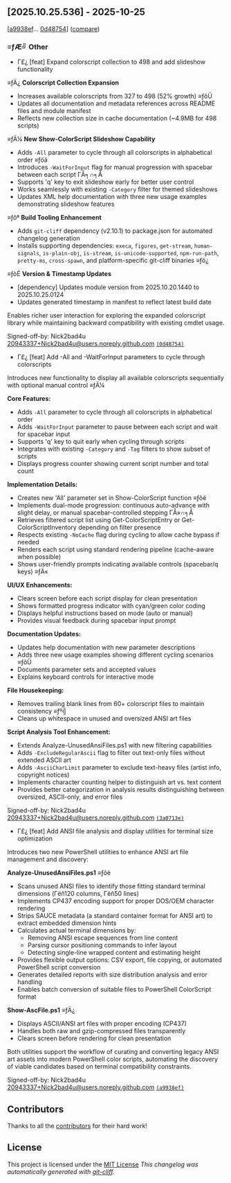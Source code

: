 ## [2025.10.25.536] - 2025-10-25


[[a9938ef](https://github.com/Nick2bad4u/PS-Color-Scripts-Enhanced/commit/a9938ef01c2933a44dff7b838deb3694780ad41a)...
[0d48754](https://github.com/Nick2bad4u/PS-Color-Scripts-Enhanced/commit/0d48754e9a2918878de6c7b28a1235f052ff9add)]
([compare](https://github.com/Nick2bad4u/PS-Color-Scripts-Enhanced/compare/a9938ef01c2933a44dff7b838deb3694780ad41a...0d48754e9a2918878de6c7b28a1235f052ff9add))


### ≡ƒÆ╝ Other

- Γ£¿ [feat] Expand colorscript collection to 498 and add slideshow functionality

≡ƒÄ¿ **Colorscript Collection Expansion**
 - Increases available colorscripts from 327 to 498 (52% growth) ≡ƒôÜ
 - Updates all documentation and metadata references across README files and module manifest
 - Reflects new collection size in cache documentation (~4.9MB for 498 scripts)

≡ƒÄ¼ **New Show-ColorScript Slideshow Capability**
 - Adds `-All` parameter to cycle through all colorscripts in alphabetical order ≡ƒöä
 - Introduces `-WaitForInput` flag for manual progression with spacebar between each script ΓÅ╕∩╕Å
 - Supports 'q' key to exit slideshow early for better user control
 - Works seamlessly with existing `-Category` filter for themed slideshows
 - Updates XML help documentation with three new usage examples demonstrating slideshow features

≡ƒôª **Build Tooling Enhancement**
 - Adds `git-cliff` dependency (v2.10.1) to package.json for automated changelog generation
 - Installs supporting dependencies: `execa`, `figures`, `get-stream`, `human-signals`, `is-plain-obj`, `is-stream`, `is-unicode-supported`, `npm-run-path`, `pretty-ms`, `cross-spawn`, and platform-specific git-cliff binaries ≡ƒö¿

≡ƒòÉ **Version & Timestamp Updates**
 - [dependency] Updates module version from 2025.10.20.1440 to 2025.10.25.0124
 - Updates generated timestamp in manifest to reflect latest build date

Enables richer user interaction for exploring the expanded colorscript library while maintaining backward compatibility with existing cmdlet usage.

Signed-off-by: Nick2bad4u <20943337+Nick2bad4u@users.noreply.github.com> [`(0d48754)`](https://github.com/Nick2bad4u/PS-Color-Scripts-Enhanced/commit/0d48754e9a2918878de6c7b28a1235f052ff9add)


- Γ£¿ [feat] Add -All and -WaitForInput parameters to cycle through colorscripts

Introduces new functionality to display all available colorscripts sequentially with optional manual control ≡ƒÄ¼

**Core Features:**
- Adds `-All` parameter to cycle through all colorscripts in alphabetical order
- Adds `-WaitForInput` parameter to pause between each script and wait for spacebar input
- Supports 'q' key to quit early when cycling through scripts
- Integrates with existing `-Category` and `-Tag` filters to show subset of scripts
- Displays progress counter showing current script number and total count

**Implementation Details:**
- Creates new 'All' parameter set in Show-ColorScript function ≡ƒôé
- Implements dual-mode progression: continuous auto-advance with slight delay, or manual spacebar-controlled stepping ΓÅ»∩╕Å
- Retrieves filtered script list using Get-ColorScriptEntry or Get-ColorScriptInventory depending on filter presence
- Respects existing `-NoCache` flag during cycling to allow cache bypass if needed
- Renders each script using standard rendering pipeline (cache-aware when possible)
- Shows user-friendly prompts indicating available controls (spacebar/q keys) ≡ƒÄ«

**UI/UX Enhancements:**
- Clears screen before each script display for clean presentation
- Shows formatted progress indicator with cyan/green color coding
- Displays helpful instructions based on mode (auto or manual)
- Provides visual feedback during spacebar input prompt

**Documentation Updates:**
- Updates help documentation with new parameter descriptions
- Adds three new usage examples showing different cycling scenarios ≡ƒôÜ
- Documents parameter sets and accepted values
- Explains keyboard controls for interactive mode

**File Housekeeping:**
- Removes trailing blank lines from 60+ colorscript files to maintain consistency ≡ƒº╣
- Cleans up whitespace in unused and oversized ANSI art files

**Script Analysis Tool Enhancement:**
- Extends Analyze-UnusedAnsiFiles.ps1 with new filtering capabilities
- Adds `-ExcludeRegularAscii` flag to filter out text-only files without extended ASCII art
- Adds `-AsciiCharLimit` parameter to exclude text-heavy files (artist info, copyright notices)
- Implements character counting helper to distinguish art vs. text content
- Provides better categorization in analysis results distinguishing between oversized, ASCII-only, and error files

Signed-off-by: Nick2bad4u <20943337+Nick2bad4u@users.noreply.github.com> [`(3a0713e)`](https://github.com/Nick2bad4u/PS-Color-Scripts-Enhanced/commit/3a0713e570de4ca89ebaae9d9ef3abe3896a1207)


- Γ£¿ [feat] Add ANSI file analysis and display utilities for terminal size optimization

Introduces two new PowerShell utilities to enhance ANSI art file management and discovery:

**Analyze-UnusedAnsiFiles.ps1** ≡ƒôè
- Scans unused ANSI files to identify those fitting standard terminal dimensions (Γëñ120 columns, Γëñ50 lines)
- Implements CP437 encoding support for proper DOS/OEM character rendering
- Strips SAUCE metadata (a standard container format for ANSI art) to extract embedded dimension hints
- Calculates actual terminal dimensions by:
  - Removing ANSI escape sequences from line content
  - Parsing cursor positioning commands to infer layout
  - Detecting single-line wrapped content and estimating height
- Provides flexible output options: CSV export, file copying, or automated PowerShell script conversion
- Generates detailed reports with size distribution analysis and error handling
- Enables batch conversion of suitable files to PowerShell ColorScript format

**Show-AscFile.ps1** ≡ƒÄ¿
- Displays ASCII/ANSI art files with proper encoding (CP437)
- Handles both raw and gzip-compressed files transparently
- Clears screen before rendering for clean presentation

Both utilities support the workflow of curating and converting legacy ANSI art assets into modern PowerShell color scripts, automating the discovery of viable candidates based on terminal compatibility constraints.

Signed-off-by: Nick2bad4u <20943337+Nick2bad4u@users.noreply.github.com> [`(a9938ef)`](https://github.com/Nick2bad4u/PS-Color-Scripts-Enhanced/commit/a9938ef01c2933a44dff7b838deb3694780ad41a)






## Contributors
Thanks to all the [contributors](https://github.com/Nick2bad4u/PS-Color-Scripts-Enhanced/graphs/contributors) for their hard work!
## License
This project is licensed under the [MIT License](https://github.com/Nick2bad4u/PS-Color-Scripts-Enhanced/blob/main/LICENSE)
*This changelog was automatically generated with [git-cliff](https://github.com/orhun/git-cliff).*

